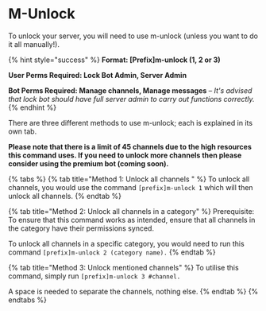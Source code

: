 # M-Unlock

To unlock your server, you will need to use m-unlock \(unless you want to do it all manually!\).

{% hint style="success" %}
**Format: \[Prefix\]m-unlock \(1, 2 or 3\)**

**User Perms Required: Lock Bot Admin, Server Admin**

**Bot Perms Required: Manage channels, Manage messages** – _It's advised that lock bot should have full server admin to carry out functions correctly._
{% endhint %}

There are three different methods to use m-unlock; each is explained in its own tab.

**Please note that there is a limit of 45 channels due to the high resources this command uses. If you need to unlock more channels then please consider using the premium bot \(coming soon\).**

{% tabs %}
{% tab title="Method 1: Unlock all channels " %}
To unlock all channels, you would use the command `[prefix]m-unlock 1` which will then unlock all channels.
{% endtab %}

{% tab title="Method 2: Unlock all channels in a category" %}
Prerequisite: To ensure that this command works as intended, ensure that all channels in the category have their permissions synced.

To unlock all channels in a specific category, you would need to run this command `[prefix]m-unlock 2 (category name).`
{% endtab %}

{% tab title="Method 3: Unlock mentioned channels" %}
To utilise this command, simply run `[prefix]m-unlock 3 #channel.`

A space is needed to separate the channels, nothing else.
{% endtab %}
{% endtabs %}


